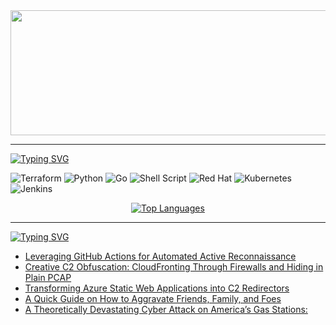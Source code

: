 <div id="header" align="center">
  <img src="https://user-images.githubusercontent.com/72598486/207249017-442b186c-6800-4835-b367-5d05000e16c1.gif" width="900" height="200"/>
</div>

---

[![Typing SVG](https://readme-typing-svg.demolab.com?font=IBM+Plex+Mono&weight=500&size=30&duration=6000&pause=1000&color=F7F7F7&width=435&lines=Technology+Stack%3A)](https://git.io/typing-svg)

![Terraform](https://img.shields.io/badge/terraform-%235835CC.svg?style=for-the-badge&logo=terraform&logoColor=white) ![Python](https://img.shields.io/badge/python-3670A0?style=for-the-badge&logo=python&logoColor=ffdd54) ![Go](https://img.shields.io/badge/go-%2300ADD8.svg?style=for-the-badge&logo=go&logoColor=white) ![Shell Script](https://img.shields.io/badge/shell_script-%23121011.svg?style=for-the-badge&logo=gnu-bash&logoColor=white) ![Red Hat](https://img.shields.io/badge/Red%20Hat-EE0000?style=for-the-badge&logo=redhat&logoColor=white) ![Kubernetes](https://img.shields.io/badge/kubernetes-%23326ce5.svg?style=for-the-badge&logo=kubernetes&logoColor=white) ![Jenkins](https://img.shields.io/badge/jenkins-%232C5263.svg?style=for-the-badge&logo=jenkins&logoColor=white)


<p align="center">
  <a href="https://github.com/anuraghazra/github-readme-stats">
    <img src="https://github-readme-stats.vercel.app/api/top-langs/?username=RoseSecurity&show_icons=true&theme=transparent&layout=compact" alt="Top Languages" />
  </a>
</p>


---

[![Typing SVG](https://readme-typing-svg.demolab.com?font=IBM+Plex+Mono&weight=500&size=30&duration=6000&pause=1000&color=F7F7F7&width=435&lines=Security+Blog%3A)](https://git.io/typing-svg)

<!-- BLOG-POST-LIST:START -->
- [Leveraging GitHub Actions for Automated Active Reconnaissance](https://dev.to/rosesecurity/leveraging-github-actions-for-automated-active-reconnaissance-ffk)
- [Creative C2 Obfuscation: CloudFronting Through Firewalls and Hiding in Plain PCAP](https://dev.to/rosesecurity/creative-c2-obfuscation-cloudfronting-through-firewalls-and-hiding-in-plain-pcap-3dkg)
- [Transforming Azure Static Web Applications into C2 Redirectors](https://dev.to/rosesecurity/transforming-azure-static-web-applications-into-c2-redirectors-118m)
- [A Quick Guide on How to Aggravate Friends, Family, and Foes](https://dev.to/rosesecurity/a-quick-guide-on-how-to-aggravate-friends-family-and-foes-3oak)
- [A Theoretically Devastating Cyber Attack on America’s Gas Stations:](https://dev.to/rosesecurity/a-theoretically-devastating-cyber-attack-on-americas-gas-stations-2mgl)
<!-- BLOG-POST-LIST:END -->
